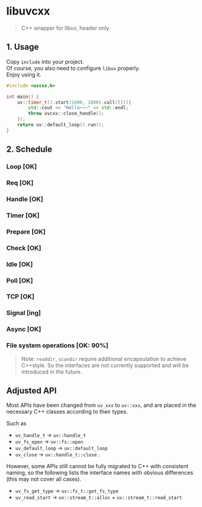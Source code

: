 # libuvcxx

> C++ wrapper for libuv, header only.

## 1. Usage

Copy `include` into your project.  
Of course, you also need to configure `libuv` properly.  
Enjoy using it.  

```cpp
#include <uvcxx.h>

int main() {
    uv::timer_t().start(1000, 1000).call([](){
        std::cout << "Hello~~~" << std::endl;
        throw uvcxx::close_handle();
    });
    return uv::default_loop().run();
}
```

## 2. Schedule

### Loop [OK]

### Req [OK]
### Handle [OK]

### Timer [OK]
### Prepare [OK]
### Check [OK]
### Idle [OK]
### Poll [OK]
### TCP [OK]
### Signal [ing]

### Async [OK]

### File system operations [OK: 90%]

> Note: `readdir`, `scandir` require additional encapsulation to achieve C++style.
>     So the interfaces are not currently supported and will be introduced in the future.

## Adjusted API

Most APIs have been changed from `uv_xxx` to `uv::xxx`, 
and are placed in the necessary C++ classes according to their types.

Such as
- `uv_handle_t` -> `uv::handle_t`
- `uv_fs_open` -> `uv::fs::open`
- `uv_default_loop` -> `uv::default_loop`
- `uv_close` -> `uv::handle_t::close`
.

However, some APIs still cannot be fully migrated to C++ with consistent naming,
so the following lists the interface names with obvious differences (this may not cover all cases).

- `uv_fs_get_type` -> `uv::fs_t::get_fs_type`
- `uv_read_start` -> `uv::stream_t::alloc` + `uv::stream_t::read_start`

